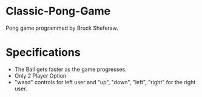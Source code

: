# Classic-Pong-Game
Pong game programmed by Bruck Sheferaw.
# Specifications
<ul>
  <li>The Ball gets faster as the game progresses.</li>
  <li>Only 2 Player Option</li>
  <li>"wasd" controls for left user and "up", "down", "left", "right" for the right user.</li>
</ul>
